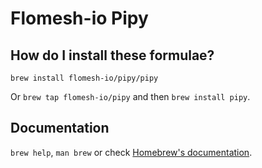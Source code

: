 # Flomesh-io Pipy

## How do I install these formulae?

`brew install flomesh-io/pipy/pipy`

Or `brew tap flomesh-io/pipy` and then `brew install pipy`.

## Documentation

`brew help`, `man brew` or check [Homebrew's documentation](https://docs.brew.sh).
